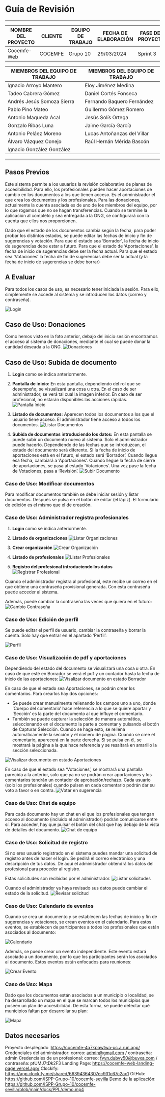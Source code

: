 # Guía de Revisión
****
| NOMBRE DEL PROYECTO | CLIENTE  | EQUIPO DE TRABAJO | FECHA DE ELABORACIÓN | FASE DEL PROYECTO |
|---------------------|----------|-------------------|----------------------|-------------------|
| Cocemfe-Web         | COCEMFE  | Grupo 10          | 29/03/2024           | Sprint 3          |


| MIEMBROS DEL EQUIPO DE TRABAJO | MIEMBROS DEL EQUIPO DE TRABAJO |
|--------------------------------|--------------------------------|
| Ignacio Arroyo Mantero         | Eloy Jiménez Medina            |
| Tadeo Cabrera Gómez            | Daniel Cortés Fonseca          |
| Andrés Jesús Somoza Sierra     | Fernando Baquero Fernández     |
| Pablo Pino Mateo               | Guillermo Gómez Romero         |
| Antonio Maqueda Acal           | Jesús Solís Ortega             |
| Gonzalo Ribas Luna             | Jaime García García            |
| Antonio Peláez Moreno          | Lucas Antoñanzas del Villar    |
| Álvaro Vázquez Conejo          | Raúl Hernán Mérida Bascón      |
| Ignacio González González      |                                |

****

## Pasos Previos

Este sistema permite a los usuarios la revisión colaborativa de planes de accesibilidad.
Para ello, los profesionales pueden hacer aportaciones de cambio en los documentos a los que tienen acceso.
Es el administrador el que crea los documentos y los profesionales.
Para las donaciones, actualmente la cuenta asociada es de uno de los miembros del equipo, por lo que rogamos que no se hagan transferencias. Cuando se termine la aplicación al completo y sea entregada a la ONG, se configurará con la cuenta que ellos nos proporcionen.

Dado que el estado de los documentos cambia según la fecha, para poder probar los distintos estados, se puede editar las fechas de inicio y fin de sugerencias y votación. Para que el estado sea ‘Borrador’, la fecha de inicio de sugerencias debe estar a futuro. Para que el estado de ‘Aportaciones’, la fecha de inicio de sugerencias debe ser la fecha actual. Para que el estado sea ‘Votaciones’ la fecha de fin de sugerencias debe ser la actual (y la fecha de inicio de sugerencias se debe borrar)



## A Evaluar

Para todos los casos de uso, es necesario tener iniciada la sesión. Para ello, simplemente se accede al sistema y se introducen los datos (correo y contraseña).

![Login](../../static/images/cap_login.png)

## Caso de Uso: Donaciones
Como hemos visto en la foto anterior, debajo del inicio sesión encontramos el acceso al sistema de donaciones, mediante el cual se puede donar la cantidad deseada a la ONG.
![Donaciones](../../static/images/cap_donaciones.png)

## Caso de Uso: Subida de documento

1. **Login** como se indica anteriormente.
2. **Pantalla de inicio:** En esta pantalla, dependiendo del rol que se desempeñe, se visualizará una cosa u otra. En el caso de ser administrador, se verá tal cual la imagen inferior. En caso de ser profesional, no estarán disponibles las acciones rápidas.
![Pantalla Inicio](../../static/images/cap_home.png)
3. **Listado de documentos:** Aparecen todos los documentos a los que el usuario tiene acceso. El administrador tiene acceso a todos los documentos.
![Listar Documentos](../../static/images/cap_listar_docs.png)

4. **Subida de documentos introduciendo los datos:** En esta pantalla se puede subir un documento nuevo al sistema. Solo el administrador puede hacerlo. Dependiendo de las fechas que se introduzcan, el estado del documento será diferente. Si la fecha de inicio de aportaciones está en el futuro, el estado será ‘Borrador’. Cuando llegue esa fecha, cambiará a ‘Aportaciones’. Cuando llegue la fecha de cierre de aportaciones, se pasa al estado ‘Votaciones’. Una vez pase la fecha de Votaciones, pasa a ‘Revisión’.
![Subir Documento](../../static/images/cap_nuevo_doc.png)

### Caso de Uso: Modificar documentos

Para modificar documentos también se debe iniciar sesión y listar documentos. Después se pulsa en el botón de editar (el lápiz). El formulario de edición es el mismo que el de creación.

### Caso de Uso: Administrador registra profesionales

1. **Login** como se indica anteriormente.
2. **Listado de organizaciones**
![Listar Organizaciones](../../static/images/cap_listar_org.png)

3. **Crear organización**
![Crear Organización](../../static/images/cap_nueva_org.png)
4. **Listado de profesionales**
![Listar Profesionales](../../static/images/cap_listar_user.png)
5. **Registro del profesional introduciendo los datos**
![Registrar Profesional](../../static/images/cap_nuevo_user.png)

Cuando el administrador registra al profesional, este recibe un correo en el que obtiene una contraseña provisional generada. Con esta contraseña puede acceder al sistema.

Además, puede cambiar la contraseña las veces que quiera en el futuro:
![Cambio Contraseña](../../static/images/cap_contraseña.png)

### Caso de Uso: Edición de perfil
Se puede editar el perfil de usuario, cambiar la contraseña y borrar la cuenta. Solo hay que entrar en el apartado ‘Perfil’:

![Perfil](../../static/images/cap_perfil.png)

### Caso de Uso: Visualización de pdf y aportaciones

Dependiendo del estado del documento se visualizará una cosa u otra. En caso de que esté en Borrador se verá el pdf y un contador hasta la fecha de inicio de las aportaciones:
![Visalizar documento en estado Borrador](../../static/images/cap_borrador.png)

En caso de que el estado sea Aportaciones, se podrán crear los comentarios. Para crearlos hay dos opciones:

- Se puede crear manualmente rellenando los campos uno a uno, donde ‘Cuerpo del comentario’ hace referencia a lo que se quiere aportar y ‘Sección’ es la parte del documento al que influye el comentario.
- También se puede capturar la selección de manera automática, seleccionando en el documento la parte a comentar y pulsando el botón de Capturar Selección. Cuando se haga esto, se rellena automáticamente la sección y el número de página. Cuando se cree el comentario, aparecerá en la parte derecha. Si se pulsa en él, se mostrará la página a la que hace referencia y se resaltará en amarillo la sección seleccionada.

![Visalizar documento en estado Aportaciones](../../static/images/cap_aportaciones.png)

En caso de que el estado sea ‘Votaciones’, se mostrará una pantalla parecida a la anterior, solo que ya no se podrán crear aportaciones y los comentarios tendrán un contador de aprobación/rechazo. Cada usuario (solo los profesionales) cuando pulsen en cada comentario podrán dar su voto a favor o en contra.
![Votar en sugerencia](../../static/images/cap_votar.png)

### Caso de Uso: Chat de equipo

Para cada documento hay un chat en el que los profesionales que tengan acceso al documento (incluido el administrador) podrán comunicarse entre sí. Para acceder, hay que pulsar el botón del chat que hay debajo de la vista de detalles del documento.
![Chat de equipo](../../static/images/cap_chat.png)

### Caso de Uso: Solicitud de registro

Si no eres usuario registrado en el sistema puedes mandar una solicitud de registro antes de hacer el login. Se pedirá el correo electrónico y una descripción de tus datos. De aquí el administrador obtendrá los datos del profesional para proceder al registro. 

Estas solicitudes son recibidas por el administrador.
![Listar solicitudes](../../static/images/cap_solicitudes.png)

Cuando el administrador ya haya revisado sus datos puede cambiar el estado de la solicitud.
![Revisar solicitud](../../static/images/cap_aceptar_solicitud.png)

### Caso de Uso: Calendario de eventos

Cuando se crea un documento y se establecen las fechas de inicio y fin de sugerencias y votaciones, se crean eventos en el calendario. Para estos eventos, se establecen de participantes a todos los profesionales que están asociados al documento:

![Calendario](../../static/images/cap_calendario.png)

Además, se puede crear un evento independiente. Este evento estará asociado a un documento, por lo que los participantes serán los asociados al documento. Estos eventos están enfocados para reuniones:

![Crear Evento](../../static/images/cap_crear_evento.png)

### Caso de Uso: Mapa

Dado que los documentos están asociados a un municipio o localidad, se ha desarrollado un mapa en el que se marcan todos los municipios que poseen un plan de accesibilidad. De esta forma, se puede detectar qué municipios faltan por desarrollar su plan:

![Mapa](../../static/images/cap_mapa.png)

## Datos necesarios

Proyecto desplegado: https://cocemfe-4a7kpawtwa-uc.a.run.app/
Credenciales del administrador: correo: admin@gmail.com / contraseña: admin
Credenciales de un profesional: correo:  fvvn.dubvy50@buvxa.com / contraseña: ptUMJ7tDk2F3
Landing Page: https://cocemfe-web-landing-page.vercel.app/
Clockify: https://app.clockify.me/shared/66394364307ec931c67c2ac1
GitHub: https://github.com/ISPP-Grupo-10/cocemfe-sevilla
Demo de la aplicación: https://github.com/ISPP-Grupo-10/cocemfe-sevilla/blob/main/docs/PPL/demo.mp4





